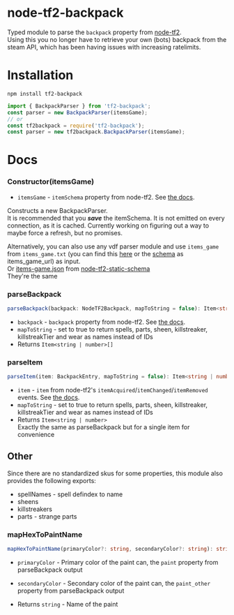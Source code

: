 # node-tf2-backpack
Typed module to parse the `backpack` property from [node-tf2](https://github.com/DoctorMcKay/node-tf2).  
Using this you no longer have to retrieve your own (bots) backpack from the steam API, which has been having issues with increasing ratelimits.

# Installation
```
npm install tf2-backpack
```

```ts
import { BackpackParser } from 'tf2-backpack';
const parser = new BackpackParser(itemsGame);
// or
const tf2backpack = require('tf2-backpack');
const parser = new tf2backpack.BackpackParser(itemsGame);
```

# Docs
### Constructor(itemsGame)
- `itemsGame` - `itemSchema` property from node-tf2. See [the docs](https://github.com/DoctorMcKay/node-tf2#itemschema).  

Constructs a new BackpackParser.  
It is recommended that you ***save*** the itemSchema. It is not emitted on every connection, as it is cached. Currently working on figuring out a way to maybe force a refresh, but no promises.  

Alternatively, you can also use any vdf parser module and use `items_game` from `items_game.txt` (you can find this [here](https://raw.githubusercontent.com/SteamDatabase/GameTracking-TF2/master/tf/scripts/items/items_game.txt) or the [schema](https://wiki.teamfortress.com/wiki/WebAPI/GetSchema) as items_game_url) as input.  
Or [items-game.json](https://raw.githubusercontent.com/danocmx/node-tf2-static-schema/master/static/items-game.json) from [node-tf2-static-schema](https://github.com/danocmx/node-tf2-static-schema)  
They're the same  

### parseBackpack
```ts
parseBackpack(backpack: NodeTF2Backpack, mapToString = false): Item<string | number>[] {}
```
- `backpack` - `backpack` property from node-tf2. See [the docs](https://github.com/DoctorMcKay/node-tf2#backpack).
- `mapToString` - set to true to return spells, parts, sheen, killstreaker, killstreakTier and wear as names instead of IDs
- Returns `Item<string | number>[]`

### parseItem
```ts
parseItem(item: BackpackEntry, mapToString = false): Item<string | number> {}
```
- `item` - `item` from node-tf2's `itemAcquired`/`itemChanged`/`itemRemoved` events. See [the docs](https://github.com/DoctorMcKay/node-tf2#itemacquired).
- `mapToString` - set to true to return spells, parts, sheen, killstreaker, killstreakTier and wear as names instead of IDs
- Returns `Item<string | number>`  
Exactly the same as parseBackpack but for a single item for convenience

## Other 

Since there are no standardized skus for some properties, this module also provides the following exports:
- spellNames - spell defindex to name
- sheens
- killstreakers
- parts - strange parts

### mapHexToPaintName
```ts
mapHexToPaintName(primaryColor?: string, secondaryColor?: string): string {}
```

- `primaryColor` - Primary color of the paint can, the `paint` property from parseBackpack output
- `secondaryColor` - Secondary color of the paint can, the `paint_other` property from parseBackpack output

- Returns `string` - Name of the paint



